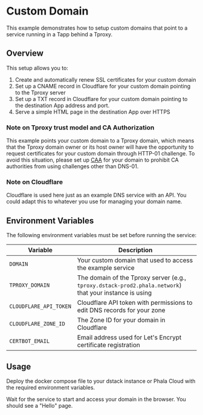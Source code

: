 # Custom Domain

This example demonstrates how to setup custom domains that point to a service running in a Tapp behind a Tproxy.

## Overview

This setup allows you to:
1. Create and automatically renew SSL certificates for your custom domain
2. Set up a CNAME record in Cloudflare for your custom domain pointing to the Tproxy server
3. Set up a TXT record in Cloudflare for your custom domain pointing to the destination App address and port.
4. Serve a simple HTML page in the destination App over HTTPS

### Note on Tproxy trust model and CA Authorization
This example points your custom domain to a Tproxy domain, which means that the Tproxy domain owner or its host owner will have the opportunity to request certificates for your custom domain through HTTP-01 challenge.
To avoid this situation, please set up [CAA](https://letsencrypt.org/docs/caa/) for your domain to prohibit CA authorities from using challenges other than DNS-01.

### Note on Cloudflare
Cloudflare is used here just as an example DNS service with an API. You could adapt this to whatever you use for managing your domain name.

## Environment Variables

The following environment variables must be set before running the service:

| Variable | Description |
|----------|-------------|
| `DOMAIN` | Your custom domain that used to access the example service |
| `TPROXY_DOMAIN` | The domain of the Tproxy server (e.g., `tproxy.dstack-prod2.phala.network`) that your instance is using |
| `CLOUDFLARE_API_TOKEN` | Cloudflare API token with permissions to edit DNS records for your zone |
| `CLOUDFLARE_ZONE_ID` | The Zone ID for your domain in Cloudflare |
| `CERTBOT_EMAIL` | Email address used for Let's Encrypt certificate registration |

## Usage

Deploy the docker compose file to your dstack instance or Phala Cloud with the required environment variables.

Wait for the service to start and access your domain in the browser. You should see a "Hello" page.
